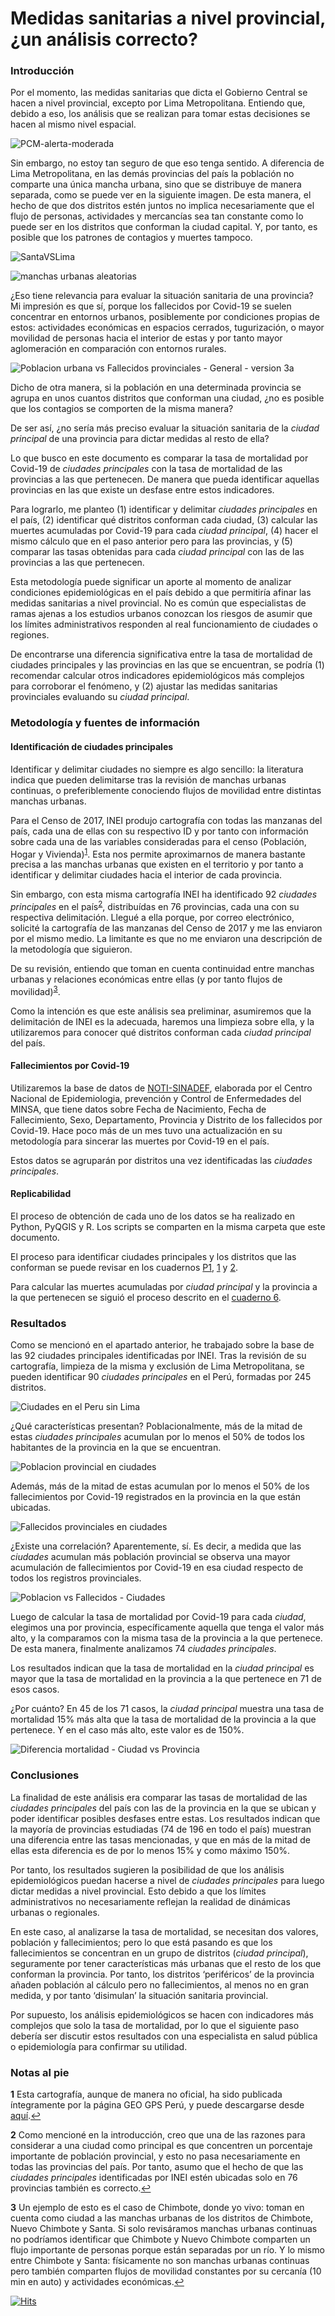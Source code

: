 # Medidas sanitarias a nivel provincial, ¿un análisis correcto?
### Introducción

Por el momento, las medidas sanitarias que dicta el Gobierno Central se
hacen a nivel provincial, excepto por Lima Metropolitana. Entiendo que, debido a eso, los análisis que se realizan
para tomar estas decisiones se hacen al mismo nivel espacial.

![PCM-alerta-moderada](https://user-images.githubusercontent.com/34352451/125891745-34e73c7c-e8ad-41a3-ac3c-299fffccb922.png)

Sin embargo, no estoy tan seguro de que eso tenga sentido. A diferencia de Lima Metropolitana, en las demás provincias del país la población no comparte una única mancha urbana, sino que se distribuye de manera separada, como se puede ver en la siguiente imagen. De esta manera, el hecho de que dos distritos estén juntos no implica necesariamente que el flujo de personas, actividades y mercancías sea tan constante como lo puede ser en los distritos que conforman la ciudad capital. Y, por tanto, es posible que los patrones de contagios y muertes tampoco.

![SantaVSLima](https://user-images.githubusercontent.com/34352451/125891888-66edf6f9-bd02-4f59-957f-8902f030be68.jpeg)

![manchas urbanas aleatorias](https://user-images.githubusercontent.com/34352451/125897029-1a395281-be68-41bc-a182-98bffecc442b.jpeg)

¿Eso tiene relevancia para evaluar la situación sanitaria de una provincia? Mi impresión es que sí, porque los fallecidos por Covid-19 se suelen concentrar en entornos urbanos, posiblemente por condiciones propias de estos: actividades económicas en espacios cerrados, tugurización, o mayor movilidad de personas hacia el interior de estas y por tanto mayor aglomeración en comparación con entornos rurales.

![Poblacion urbana vs Fallecidos provinciales - General - version 3a](https://user-images.githubusercontent.com/34352451/126230752-62af6620-39fe-44b4-b18d-75546ae13cb6.jpeg)

Dicho de otra manera, si la población en una determinada provincia se agrupa en unos cuantos distritos que conforman una ciudad, ¿no es posible que los contagios se comporten de la misma manera?

De ser así, ¿no sería más preciso evaluar la situación sanitaria de la *ciudad principal* de una provincia para dictar medidas al resto de ella? 

Lo que busco en este documento es comparar la tasa de mortalidad por Covid-19 de *ciudades principales* con la tasa de mortalidad de las provincias a las que pertenecen. De manera que pueda identificar aquellas provincias en las que existe un desfase entre estos indicadores.

Para lograrlo, me planteo (1) identificar y delimitar *ciudades principales* en el país, (2) identificar qué distritos conforman cada ciudad, (3) calcular las muertes acumuladas por Covid-19 para cada *ciudad principal*, (4) hacer el mismo cálculo que en el paso anterior pero para las provincias, y (5) comparar las tasas obtenidas para cada *ciudad principal* con las de las provincias a las que pertenecen.

Esta metodología puede significar un aporte al momento de analizar condiciones epidemiológicas en el país debido a que permitiría afinar las medidas sanitarias a nivel provincial. No es común que especialistas de ramas ajenas a los estudios urbanos conozcan los riesgos de asumir que los límites administrativos responden al real funcionamiento de ciudades o regiones. 

De encontrarse una diferencia significativa entre la tasa de mortalidad de ciudades principales y las provincias en las que se encuentran, se podría (1) recomendar calcular otros indicadores epidemiológicos más complejos para corroborar el fenómeno, y (2) ajustar las medidas sanitarias provinciales evaluando su *ciudad principal*.

### Metodología y fuentes de información

#### Identificación de ciudades principales

Identificar y delimitar ciudades no siempre es algo sencillo: la
literatura indica que pueden delimitarse tras la revisión de manchas
urbanas continuas, o preferiblemente conociendo flujos de movilidad
entre distintas manchas urbanas.

Para el Censo de 2017, INEI produjo cartografía con todas las manzanas
del país, cada una de ellas con su respectivo ID y por tanto con
información sobre cada una de las variables consideradas para el censo
(Población, Hogar y Vivienda)<sup id="a1">[1](#f1)</sup>. Esta nos permite aproximarnos de
manera bastante precisa a las manchas urbanas que existen en el
territorio y por tanto a identificar y delimitar ciudades hacia el
interior de cada provincia.

Sin embargo, con esta misma cartografía INEI ha identificado 92
*ciudades principales* en el país<sup id="a2">[2](#f2)</sup>, distribuídas en 76 provincias,
cada una con su respectiva delimitación. Llegué a ella porque, por
correo electrónico, solicité la cartografía de las manzanas del Censo de
2017 y me las enviaron por el mismo medio. La limitante es que no me
enviaron una descripción de la metodología que siguieron. 

De su revisión, entiendo que toman en cuenta continuidad entre manchas urbanas
y relaciones económicas entre ellas (y por tanto flujos de movilidad)<sup id="a3">[3](#f3)</sup>.

Como la intención es que este análisis sea preliminar,
asumiremos que la delimitación de INEI es la adecuada, haremos una limpieza sobre ella, y la utilizaremos para conocer qué
distritos conforman cada *ciudad principal* del país. 

#### Fallecimientos por Covid-19

Utilizaremos la base de datos de
[NOTI-SINADEF](https://www.datosabiertos.gob.pe/dataset/fallecidos-por-covid-19-ministerio-de-salud-minsa),
elaborada por el Centro Nacional de Epidemiologia, prevención y Control
de Enfermedades del MINSA, que tiene datos sobre Fecha de Nacimiento,
Fecha de Fallecimiento, Sexo, Departamento, Provincia y Distrito de los
fallecidos por Covid-19. Hace poco más de un mes tuvo una actualización
en su metodología para sincerar las muertes por Covid-19 en el país.

Estos datos se agruparán por distritos una vez identificadas las
*ciudades principales*.

#### Replicabilidad

El proceso de obtención de cada uno de los datos se ha realizado en
Python, PyQGIS y R. Los scripts se comparten en la misma carpeta que
este documento.

El proceso para identificar ciudades principales y los distritos que las
conforman se puede revisar en los cuadernos [P1](https://github.com/jrojasquiroz/msprov/tree/main/P1-INEI%20vs%20GeoGPS-Peru), 
[1](https://github.com/jrojasquiroz/msprov/blob/main/1-Limpieza%20de%20datos.ipynb) y [2](https://github.com/jrojasquiroz/msprov/blob/main/2-Identificacion%20de%20ciudades%20principales.ipynb).

Para calcular las muertes acumuladas por *ciudad principal* y la
provincia a la que pertenecen se siguió el proceso descrito en el
[cuaderno 6](https://github.com/jrojasquiroz/msprov/blob/main/6-Ciudades%20vs%20Provincias.R).

### Resultados

Como se mencionó en el apartado anterior, he trabajado sobre la base de
las 92 ciudades principales identificadas por INEI. Tras la revisión de
su cartografía, limpieza de la misma y exclusión de Lima Metropolitana,
se pueden identificar 90 *ciudades principales* en el Perú, formadas por
245 distritos.

![Ciudades en el Peru sin Lima](https://user-images.githubusercontent.com/34352451/125891975-3366ab27-db75-495c-a2bd-d3fff4188f01.jpeg)

¿Qué características presentan? Poblacionalmente, más de la mitad de
estas *ciudades principales* acumulan por lo menos el 50% de todos los
habitantes de la provincia en la que se encuentran.

![Poblacion provincial en ciudades](https://user-images.githubusercontent.com/34352451/125892033-e9122f91-3305-46a6-a8a1-a9861b35ae37.png)

Además, más de la mitad de estas acumulan por lo menos el 50% de los
fallecimientos por Covid-19 registrados en la provincia en la que están
ubicadas.

![Fallecidos provinciales en ciudades](https://user-images.githubusercontent.com/34352451/125892056-b6511a2c-c53f-41c3-a8c0-84fa1546950a.png)

¿Existe una correlación? Aparentemente, sí. Es decir, a medida que las *ciudades*
acumulan más población provincial se observa una mayor acumulación de
fallecimientos por Covid-19 en esa ciudad respecto de todos los registros
provinciales.

![Poblacion vs Fallecidos - Ciudades](https://user-images.githubusercontent.com/34352451/125892105-8e0ccc5a-a637-42eb-9cce-bebaa9b32424.png)

Luego de calcular la tasa de mortalidad por Covid-19 para cada *ciudad*,
elegimos una por provincia, específicamente aquella que tenga el valor
más alto, y la comparamos con la misma tasa de la
provincia a la que pertenece. De esta manera, finalmente analizamos 74
*ciudades principales*.

Los resultados indican que la tasa de mortalidad en la *ciudad principal*
es mayor que la tasa de mortalidad en la provincia a la que pertenece en
71 de esos casos.

¿Por cuánto? En 45 de los 71 casos, la *ciudad principal* muestra una tasa de mortalidad 15% más alta que la tasa de mortalidad
de la provincia a la que pertenece. Y en el caso más alto, este valor es de 150%.

![Diferencia mortalidad - Ciudad vs Provincia](https://user-images.githubusercontent.com/34352451/125892134-fba97b40-224c-418c-9bd5-1baac5472174.png)

### Conclusiones

La finalidad de este análisis era comparar las tasas de mortalidad de las *ciudades principales* del país con las de la provincia en la que
se ubican y poder identificar posibles desfases entre estas. Los resultados indican que la mayoría de provincias estudiadas (74 de 196 en todo el país) muestran una diferencia entre las tasas mencionadas, y que en más de la mitad de ellas esta diferencia es de por lo menos 15% y como máximo 150%.

Por tanto, los resultados sugieren la posibilidad de que los análisis epidemiológicos puedan hacerse a nivel de *ciudades principales* para luego
dictar medidas a nivel provincial. Esto debido a que los límites administrativos no necesariamente reflejan la realidad de dinámicas urbanas o regionales. 

En este caso, al analizarse la tasa de mortalidad, se necesitan dos valores, población y
fallecimientos; pero lo que está pasando es que los fallecimientos se
concentran en un grupo de distritos (*ciudad principal*), seguramente por tener características más
urbanas que el resto de los que conforman la provincia. Por tanto, los
distritos ‘periféricos’ de la provincia añaden población al cálculo pero
no fallecimientos, al menos no en gran medida, y por tanto ‘disimulan’
la situación sanitaria provincial.

Por supuesto, los análisis epidemiológicos se hacen con indicadores más
complejos que solo la tasa de mortalidad, por lo que el
siguiente paso debería ser discutir estos resultados con una
especialista en salud pública o epidemiología para confirmar su utilidad.

### Notas al pie

<b id="f1">1</b> Esta cartografía, aunque de manera no oficial, ha sido publicada íntegramente por la página GEO GPS Perú, y
puede descargarse desde
[aquí](https://www.geogpsperu.com/2020/07/manzanas-y-poblacion-de-todo-el-peru.html).[↩](#a1)

<b id="f2">2</b> Como mencioné en la introducción, creo que una de las razones para
considerar a una ciudad como principal es que concentren un porcentaje
importante de población provincial, y esto no pasa necesariamente en
todas las provincias del país. Por tanto, asumo que el hecho de que las
*ciudades principales* identificadas por INEI estén ubicadas solo en 76
provincias también es correcto.[↩](#a2)

<b id="f3">3</b> Un ejemplo de esto es el caso de Chimbote, donde yo vivo: toman en
cuenta como ciudad a las manchas urbanas de los distritos de Chimbote,
Nuevo Chimbote y Santa. Si solo revisáramos manchas urbanas continuas no
podríamos identificar que Chimbote y Nuevo Chimbote comparten un flujo
importante de personas porque están separadas por un río. Y lo mismo
entre Chimbote y Santa: físicamente no son manchas urbanas continuas
pero también comparten flujos de movilidad constantes por su cercanía
(10 min en auto) y actividades económicas.[↩](#a3)

[![Hits](https://hits.seeyoufarm.com/api/count/incr/badge.svg?url=https%3A%2F%2Fgithub.com%2Fjrojasquiroz%2Fmsprov&count_bg=%2379C83D&title_bg=%23555555&icon=microsoftacademic.svg&icon_color=%23D3CACA&title=hits&edge_flat=false)](https://hits.seeyoufarm.com)
